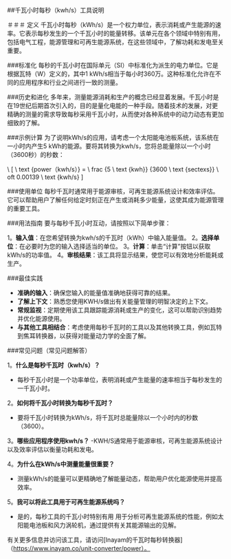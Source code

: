 ##千瓦小时每秒（kwh/s）工具说明

＃＃＃ 定义
千瓦小时每秒（kWh/s）是一个权力单位，表示消耗或产生能源的速率。它表示每秒发生的一个千瓦小时的能量转移。该单元在各个领域中特别有用，包​​括电气工程，能源管理和可再生能源系统，在这些领域中，了解功耗和发电至关重要。

###标准化
每秒的千瓦小时在国际单元（SI）中标准化为派生的电力单位。它是根据瓦特（W）定义的，其中1 kWh/s相当于每小时360万。这种标准化允许在不同的应用程序和行业之间进行一致的测量。

###历史和进化
多年来，测量能源消耗和生产的概念已经显着发展。千瓦小时是在19世纪后期首次引入的，目的是量化电能的一种手段。随着技术的发展，对更精确的测量的需求导致每秒采用千瓦小时，从而使对各种系统中的动力动态有更加细致的了解。

###示例计算
为了说明kWh/s的应用，请考虑一个太阳能电池板系统，该系统在一小时内产生5 kWh的能源。要将其转换为kwh/s，您将总能量除以一个小时（3600秒）的秒数：

\ [
\ text {power（kwh/s）} = \ frac {5 \ text {kwh}} {3600 \ text {sectexs}} \ oft 0.00139 \ text {kwh/s}
\]

###使用单位
每秒千瓦时通常用于能源审核，可再生能源系统设计和效率评估。它可以帮助用户了解任何给定时刻正在产生或消耗多少能量，这使其成为能源管理的重要工具。

###用法指南
要与每秒千瓦小时互动，请按照以下简单步骤：

1。**输入值**：在您希望转换为kwh/s的千瓦时（kWh）中输入能量值。
2。**选择单位**：在必要时为您的输入选择适当的单位。
3。**计算**：单击“计算”按钮以获取kWh/s的功率值。
4。**审核结果**：该工具将显示结果，使您可以有效地分析能耗或生产。

###最佳实践
-  **准确的输入**：确保您输入的能量值准确地获得可靠的结果。
-  **了解上下文**：熟悉您使用KWH/s做出有关能量管理的明智决定的上下文。
-  **常规监视**：定期使用该工具跟踪能源消耗或生产的变化，这可以帮助识别趋势并优化能源使用。
-  **与其他工具相结合**：考虑使用每秒千瓦时的工具以及其他转换工具，例如瓦特到焦耳转换器，以获得对能量动力学的全面了解。

###常见问题（常见问题解答）

1。**什么是每秒千瓦时（kwh/s）？**
- 每秒千瓦小时是一个功率单位，表明消耗或产生能量的速率相当于每秒发生的一千瓦小时。

2。**如何将千瓦小时转换为每秒千瓦时？**
- 要将千瓦小时转换为kWh/s，将千瓦时总能量除以一个小时内的秒数（3600）。

3。**哪些应用程序使用kwh/s？**
-KWH/S通常用于能源审核，可再生能源系统设计以及效率评估以衡量功耗和发电。

4。**为什么在kWh/s中测量能量很重要？**
- 测量kWh/s的能量可以更精确地了解能量动态，帮助用户优化能源使用并提高效率。

5。**我可以将此工具用于可再生能源系统吗？**
- 是的，每秒工具的千瓦小时特别有用 用于分析可再生能源系统的性能，例如太阳能电池板和风力涡轮机，通过提供有关其能源输出的见解。

有关更多信息并访问该工具，请访问[Inayam的千瓦时每秒转换器]（https://www.inayam.co/unit-converter/power）。